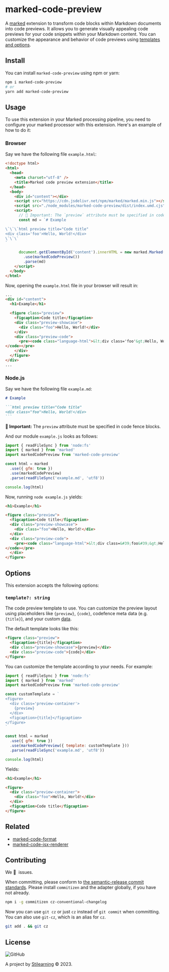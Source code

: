 # marked-code-preview

A [marked](https://marked.js.org/) extension to transform code blocks within Markdown documents into code previews. It allows you to generate visually appealing code previews for your code snippets within your Markdown content. You can customize the appearance and behavior of code previews using [templates and options](#options).

## Install

You can install `marked-code-preview` using npm or yarn:

```bash
npm i marked-code-preview
# or
yarn add marked-code-preview
```

## Usage

To use this extension in your Marked processing pipeline, you need to configure your marked processor with this extension. Here's an example of how to do it:

### Browser

Say we have the following file `example.html`:

```html
<!doctype html>
<html>
  <head>
    <meta charset="utf-8" />
    <title>Marked code preview extension</title>
  </head>
  <body>
    <div id="content"></div>
    <script src="https://cdn.jsdelivr.net/npm/marked/marked.min.js"></script>
    <script src="./node_modules/marked-code-preview/dist/index.umd.cjs"></script>
    <script>
      // 🚨 Important: The `preview` attribute must be specified in code fence blocks.
      const md = `# Example

\`\`\`html preview title="Code title"
<div class='foo'>Hello, World!</div>
\`\`\`
`

      document.getElementById('content').innerHTML = new marked.Marked()
        .use(markedCodePreview())
        .parse(md)
    </script>
  </body>
</html>
```

Now, opening the `example.html` file in your browser will result in:

```html
...
<div id="content">
  <h1>Example</h1>

  <figure class="preview">
    <figcaption>Code title</figcaption>
    <div class="preview-showcase">
      <div class="foo">Hello, World!</div>
    </div>
    <div class="preview-code">
      <pre><code class="language-html">&lt;div class='foo'&gt;Hello, World!&lt;/div&gt;
</code></pre>
    </div>
  </figure>
</div>
...
```

### Node.js

Say we have the following file `example.md`:

````md
# Example

```html preview title="Code title"
<div class="foo">Hello, World!</div>
```
````

**🚨 Important:** The `preview` attribute must be specified in code fence blocks.

And our module `example.js` looks as follows:

```js
import { readFileSync } from 'node:fs'
import { marked } from 'marked'
import markedCodePreview from 'marked-code-preview'

const html = marked
  .use({ gfm: true })
  .use(markedCodePreview)
  .parse(readFileSync('example.md', 'utf8'))

console.log(html)
```

Now, running `node example.js` yields:

```html
<h1>Example</h1>

<figure class="preview">
  <figcaption>Code title</figcaption>
  <div class="preview-showcase">
    <div class="foo">Hello, World!</div>
  </div>
  <div class="preview-code">
    <pre><code class="language-html">&lt;div class=&#39;foo&#39;&gt;Hello, World!&lt;/div&gt;
</code></pre>
  </div>
</figure>
```

## Options

This extension accepts the following options:

### `template?: string`

The code preview template to use. You can customize the preview layout using placeholders like `{preview}`, `{code}`, codefence meta data (e.g. `{title}`), and your custom [data](#data--key-string-unknown-).

The default template looks like this:

```html
<figure class="preview">
  <figcaption>{title}</figcaption>
  <div class="preview-showcase">{preview}</div>
  <div class="preview-code">{code}</div>
</figure>
```

You can customize the template according to your needs. For example:

```js
import { readFileSync } from 'node:fs'
import { marked } from 'marked'
import markedCodePreview from 'marked-code-preview'

const customTemplate = `
<figure>
  <div class='preview-container'>
    {preview}
  </div>
  <figcaption>{title}</figcaption>
</figure>
`

const html = marked
  .use({ gfm: true })
  .use(markedCodePreview({ template: customTemplate }))
  .parse(readFileSync('example.md', 'utf8'))

console.log(html)
```

Yields:

```html
<h1>Example</h1>

<figure>
  <div class="preview-container">
    <div class="foo">Hello, World!</div>
  </div>
  <figcaption>Code title</figcaption>
</figure>
```

## Related

- [marked-code-format](https://github.com/bent10/marked-extensions/tree/main/packages/code-format)
- [marked-code-jsx-renderer](https://github.com/bent10/marked-extensions/tree/main/packages/code-jsx-renderer)

## Contributing

We 💛&nbsp; issues.

When committing, please conform to [the semantic-release commit standards](https://www.conventionalcommits.org/). Please install `commitizen` and the adapter globally, if you have not already.

```bash
npm i -g commitizen cz-conventional-changelog
```

Now you can use `git cz` or just `cz` instead of `git commit` when committing. You can also use `git-cz`, which is an alias for `cz`.

```bash
git add . && git cz
```

## License

![GitHub](https://img.shields.io/github/license/bent10/marked-extensions)

A project by [Stilearning](https://stilearning.com) &copy; 2023.
